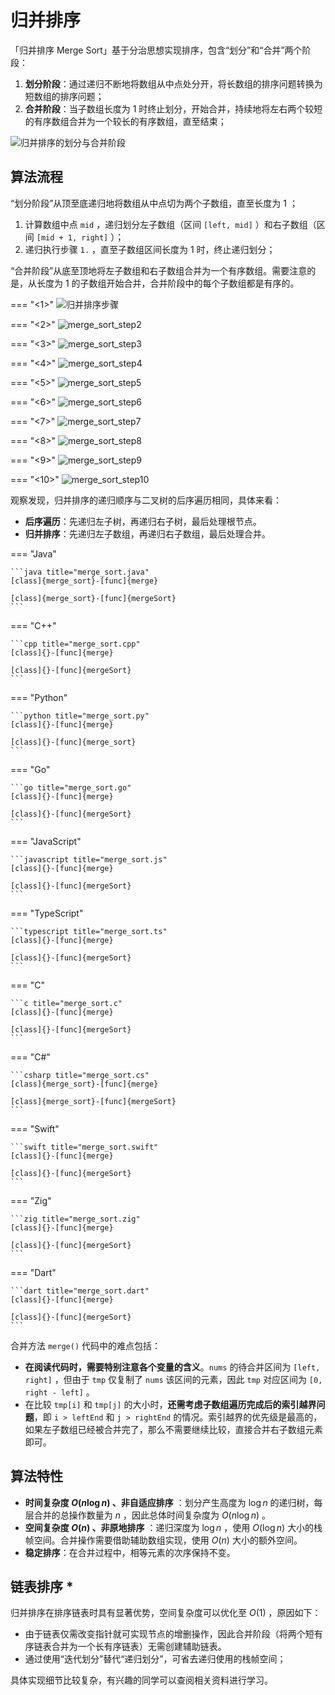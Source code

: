 # 归并排序

「归并排序 Merge Sort」基于分治思想实现排序，包含“划分”和“合并”两个阶段：

1. **划分阶段**：通过递归不断地将数组从中点处分开，将长数组的排序问题转换为短数组的排序问题；
2. **合并阶段**：当子数组长度为 1 时终止划分，开始合并，持续地将左右两个较短的有序数组合并为一个较长的有序数组，直至结束；

![归并排序的划分与合并阶段](merge_sort.assets/merge_sort_overview.png)

## 算法流程

“划分阶段”从顶至底递归地将数组从中点切为两个子数组，直至长度为 1 ；

1. 计算数组中点 `mid` ，递归划分左子数组（区间 `[left, mid]` ）和右子数组（区间 `[mid + 1, right]` ）；
2. 递归执行步骤 `1.` ，直至子数组区间长度为 1 时，终止递归划分；

“合并阶段”从底至顶地将左子数组和右子数组合并为一个有序数组。需要注意的是，从长度为 1 的子数组开始合并，合并阶段中的每个子数组都是有序的。

=== "<1>"
    ![归并排序步骤](merge_sort.assets/merge_sort_step1.png)

=== "<2>"
    ![merge_sort_step2](merge_sort.assets/merge_sort_step2.png)

=== "<3>"
    ![merge_sort_step3](merge_sort.assets/merge_sort_step3.png)

=== "<4>"
    ![merge_sort_step4](merge_sort.assets/merge_sort_step4.png)

=== "<5>"
    ![merge_sort_step5](merge_sort.assets/merge_sort_step5.png)

=== "<6>"
    ![merge_sort_step6](merge_sort.assets/merge_sort_step6.png)

=== "<7>"
    ![merge_sort_step7](merge_sort.assets/merge_sort_step7.png)

=== "<8>"
    ![merge_sort_step8](merge_sort.assets/merge_sort_step8.png)

=== "<9>"
    ![merge_sort_step9](merge_sort.assets/merge_sort_step9.png)

=== "<10>"
    ![merge_sort_step10](merge_sort.assets/merge_sort_step10.png)

观察发现，归并排序的递归顺序与二叉树的后序遍历相同，具体来看：

- **后序遍历**：先递归左子树，再递归右子树，最后处理根节点。
- **归并排序**：先递归左子数组，再递归右子数组，最后处理合并。

=== "Java"

    ```java title="merge_sort.java"
    [class]{merge_sort}-[func]{merge}

    [class]{merge_sort}-[func]{mergeSort}
    ```

=== "C++"

    ```cpp title="merge_sort.cpp"
    [class]{}-[func]{merge}

    [class]{}-[func]{mergeSort}
    ```

=== "Python"

    ```python title="merge_sort.py"
    [class]{}-[func]{merge}

    [class]{}-[func]{merge_sort}
    ```

=== "Go"

    ```go title="merge_sort.go"
    [class]{}-[func]{merge}

    [class]{}-[func]{mergeSort}
    ```

=== "JavaScript"

    ```javascript title="merge_sort.js"
    [class]{}-[func]{merge}

    [class]{}-[func]{mergeSort}
    ```

=== "TypeScript"

    ```typescript title="merge_sort.ts"
    [class]{}-[func]{merge}

    [class]{}-[func]{mergeSort}
    ```

=== "C"

    ```c title="merge_sort.c"
    [class]{}-[func]{merge}

    [class]{}-[func]{mergeSort}
    ```

=== "C#"

    ```csharp title="merge_sort.cs"
    [class]{merge_sort}-[func]{merge}

    [class]{merge_sort}-[func]{mergeSort}
    ```

=== "Swift"

    ```swift title="merge_sort.swift"
    [class]{}-[func]{merge}

    [class]{}-[func]{mergeSort}
    ```

=== "Zig"

    ```zig title="merge_sort.zig"
    [class]{}-[func]{merge}

    [class]{}-[func]{mergeSort}
    ```

=== "Dart"

    ```dart title="merge_sort.dart"
    [class]{}-[func]{merge}

    [class]{}-[func]{mergeSort}
    ```

合并方法 `merge()` 代码中的难点包括：

- **在阅读代码时，需要特别注意各个变量的含义**。`nums` 的待合并区间为 `[left, right]` ，但由于 `tmp` 仅复制了 `nums` 该区间的元素，因此 `tmp` 对应区间为 `[0, right - left]` 。
- 在比较 `tmp[i]` 和 `tmp[j]` 的大小时，**还需考虑子数组遍历完成后的索引越界问题**，即 `i > leftEnd` 和 `j > rightEnd` 的情况。索引越界的优先级是最高的，如果左子数组已经被合并完了，那么不需要继续比较，直接合并右子数组元素即可。

## 算法特性

- **时间复杂度 $O(n \log n)$ 、非自适应排序** ：划分产生高度为 $\log n$ 的递归树，每层合并的总操作数量为 $n$ ，因此总体时间复杂度为 $O(n \log n)$ 。
- **空间复杂度 $O(n)$ 、非原地排序** ：递归深度为 $\log n$ ，使用 $O(\log n)$ 大小的栈帧空间。合并操作需要借助辅助数组实现，使用 $O(n)$ 大小的额外空间。
- **稳定排序**：在合并过程中，相等元素的次序保持不变。

## 链表排序 *

归并排序在排序链表时具有显著优势，空间复杂度可以优化至 $O(1)$ ，原因如下：

- 由于链表仅需改变指针就可实现节点的增删操作，因此合并阶段（将两个短有序链表合并为一个长有序链表）无需创建辅助链表。
- 通过使用“迭代划分”替代“递归划分”，可省去递归使用的栈帧空间；

具体实现细节比较复杂，有兴趣的同学可以查阅相关资料进行学习。
